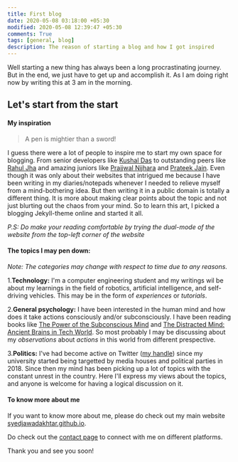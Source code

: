 ```yaml
---
title: First blog
date: 2020-05-08 03:18:00 +05:30
modified: 2020-05-08 12:39:47 +05:30
comments: True
tags: [general, blog]
description: The reason of starting a blog and how I got inspired
---
```


Well starting a new thing has always been a long procrastinating journey. But in the end, we just have to get up and accomplish it. As I am doing right now by writing this at 3 am in the morning.

## Let's start from the start 
#### My inspiration

> A pen is mightier than a sword!

I guess there were a lot of people to inspire me to start my own space for blogging. From senior developers like [Kushal Das](https://kushaldas.in/) to outstanding peers like [Rahul Jha](https://rj722.github.io/) and amazing juniors like [Prajjwal Nijhara](https://pnijhara.me/about/) and [Prateek Jain](https://prateekj117.me). Even though it was only about their websites that intrigued me because I have been writing in my diaries/notepads whenever I needed to relieve myself from a mind-bothering idea. But then writing it in a public domain is totally a different thing. It is more about making clear points about the topic and not just blurting out the chaos from your mind. So to learn this art, I picked a blogging Jekyll-theme online and started it all. 

_P.S: Do make your reading comfortable by trying the dual-mode of the website from the top-left corner of the website_

#### The topics I may pen down:
_Note: The categories may change with respect to time due to any reasons._

1.**Technology:** I'm a computer engineering student and my writings wil be about my learnings in the field of robotics, artificial intelligence, and self-driving vehicles. This may be in the form of _experiences_ or _tutorials_.

2.**General psychology:** I have been interested in the human mind and how does it take actions consciously and/or subconsciously. I have been reading books like [The Power of the Subconscious Mind](https://www.amazon.com/Power-Your-Subconscious-Mind-ebook/dp/B0773RQ55P/ref=sr_1_1?dchild=1&keywords=The+Power+of+Your+Subconscious+Mind&qid=1588710685&s=books&sr=1-1) and [The Distracted Mind: Ancient Brains in Tech World](https://www.amazon.co.uk/Distracted-Mind-Ancient-Brains-High-Tech/dp/0262034948). So most probably I may be discussing about my _observations_ about _actions_ in this world from different prespective.

3.**Politics:** I've had become active on Twitter ([my handle](https://www.twitter.com/syedjawadakhtar)) since my university started being targetted by media houses and political parties in 2018. Since then my mind has been picking up a lot of topics with the constant unrest in the country. Here I'll express my views about the topics, and anyone is welcome for having a logical discussion on it.

#### To know more about me
If you want to know more about me, please do check out my main website [syedjawadakhtar.github.io](https://syedjawadakhtar.github.io).

Do check out the [contact page](https://syedjawadakhtar.github.io/#contact) to connect with me on different platforms.


Thank you and see you soon!







